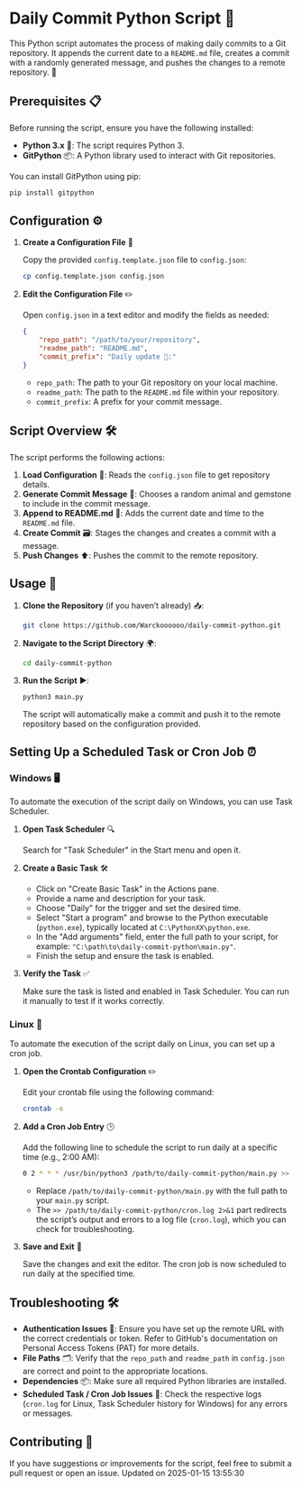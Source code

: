 # Daily Commit Python Script 🐍

This Python script automates the process of making daily commits to a Git repository. It appends the current date to a `README.md` file, creates a commit with a randomly generated message, and pushes the changes to a remote repository. 🚀

## Prerequisites 📋

Before running the script, ensure you have the following installed:

- **Python 3.x** 🐍: The script requires Python 3.
- **GitPython** 📦: A Python library used to interact with Git repositories.

You can install GitPython using pip:

```bash
pip install gitpython
```

## Configuration ⚙️

1. **Create a Configuration File** 📝

   Copy the provided `config.template.json` file to `config.json`:

     ```bash
     cp config.template.json config.json
     ```

2. **Edit the Configuration File** ✏️

   Open `config.json` in a text editor and modify the fields as needed:

   ```json
   {
       "repo_path": "/path/to/your/repository",
       "readme_path": "README.md",
       "commit_prefix": "Daily update 🌟:"
   }
   ```

   - `repo_path`: The path to your Git repository on your local machine.
   - `readme_path`: The path to the `README.md` file within your repository.
   - `commit_prefix`: A prefix for your commit message.

## Script Overview 🛠️

The script performs the following actions:

1. **Load Configuration** 📂: Reads the `config.json` file to get repository details.
2. **Generate Commit Message** 🎨: Chooses a random animal and gemstone to include in the commit message.
3. **Append to README.md** 📄: Adds the current date and time to the `README.md` file.
4. **Create Commit** 🗃️: Stages the changes and creates a commit with a message.
5. **Push Changes** ⬆️: Pushes the commit to the remote repository.

## Usage 🚀

1. **Clone the Repository** (if you haven’t already) 📥:

     ```bash
     git clone https://github.com/Warckoooooo/daily-commit-python.git
     ```

2. **Navigate to the Script Directory** 🌍:

     ```bash
     cd daily-commit-python
     ```

3. **Run the Script** ▶️:

     ```bash
     python3 main.py
     ```

   The script will automatically make a commit and push it to the remote repository based on the configuration provided.

## Setting Up a Scheduled Task or Cron Job ⏰

### Windows 🖥️

To automate the execution of the script daily on Windows, you can use Task Scheduler.

1. **Open Task Scheduler** 🔍

   Search for "Task Scheduler" in the Start menu and open it.

2. **Create a Basic Task** 🛠️

   - Click on "Create Basic Task" in the Actions pane.
   - Provide a name and description for your task.
   - Choose "Daily" for the trigger and set the desired time.
   - Select "Start a program" and browse to the Python executable (`python.exe`), typically located at `C:\PythonXX\python.exe`.
   - In the "Add arguments" field, enter the full path to your script, for example: `"C:\path\to\daily-commit-python\main.py"`.
   - Finish the setup and ensure the task is enabled.

3. **Verify the Task** ✅

   Make sure the task is listed and enabled in Task Scheduler. You can run it manually to test if it works correctly.

### Linux 🐧

To automate the execution of the script daily on Linux, you can set up a cron job.

1. **Open the Crontab Configuration** ✏️

   Edit your crontab file using the following command:

   ```bash
   crontab -e
   ```

2. **Add a Cron Job Entry** 🕒

   Add the following line to schedule the script to run daily at a specific time (e.g., 2:00 AM):

   ```bash
   0 2 * * * /usr/bin/python3 /path/to/daily-commit-python/main.py >> /path/to/daily-commit-python/cron.log 2>&1
   ```

   - Replace `/path/to/daily-commit-python/main.py` with the full path to your `main.py` script.
   - The `>> /path/to/daily-commit-python/cron.log 2>&1` part redirects the script’s output and errors to a log file (`cron.log`), which you can check for troubleshooting.

3. **Save and Exit** 💾

   Save the changes and exit the editor. The cron job is now scheduled to run daily at the specified time.

## Troubleshooting 🛠️

- **Authentication Issues** 🔑: Ensure you have set up the remote URL with the correct credentials or token. Refer to GitHub's documentation on Personal Access Tokens (PAT) for more details.
- **File Paths** 🗂️: Verify that the `repo_path` and `readme_path` in `config.json` are correct and point to the appropriate locations.
- **Dependencies** 📦: Make sure all required Python libraries are installed.
- **Scheduled Task / Cron Job Issues** 📜: Check the respective logs (`cron.log` for Linux, Task Scheduler history for Windows) for any errors or messages.

## Contributing 🤝

If you have suggestions or improvements for the script, feel free to submit a pull request or open an issue.
Updated on 2025-01-15 13:55:30

